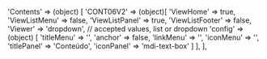 <!-- IDEAL CONFIGURATION FOR THE MODEL -->

'Contents' => (object) [
'CONT06V2' => (object)[
'ViewHome' => true,
'ViewListMenu' => false,
'ViewListPanel' => true,
'ViewListFooter' => false,
'Viewer' => 'dropdown', // accepted values, list or dropdown
'config' => (object) [
'titleMenu' => '',
'anchor' => false,
'linkMenu' => '',
'iconMenu' => '',
'titlePanel' => 'Conteúdo',
'iconPanel' => 'mdi-text-box'
]
],
],
